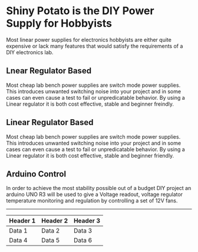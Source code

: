 # Shiny Potato is the DIY Power Supply for Hobbyists #

Most linear power supplies for electronics hobbyists are either quite expensive or lack many features that would satisfy the requirements of a DIY electronics lab.

## Lnear Regulator Based ##

Most cheap lab bench power supplies are switch mode power supplies. This introduces unwanted switching noise into your project and in some cases can even cause a test to fail or unpredicatable behavior. 
By using a Linear regulator it is both cost effective, stable and beginner freindly.

## Linear Regulator Based ##

Most cheap lab bench power supplies are switch mode power supplies. This introduces unwanted switching noise into your project and in some cases can even cause a test to fail or unpredicatable behavior. 
By using a Linear regulator it is both cost effective, stable and beginner friendly.

## Arduino Control ##

In order to achieve the most stability possible out of a budget DIY project an arduino UNO R3 will be used to give a Voltage readout, voltage regulator temperature monitoring and regulation by controlling a set of 12V fans.

_______________________________________________________________
| Header 1 | Header 2 | Header 3 |
| -------- | -------- | -------- |
| Data 1   | Data 2   | Data 3   |
| Data 4   | Data 5   | Data 6   |